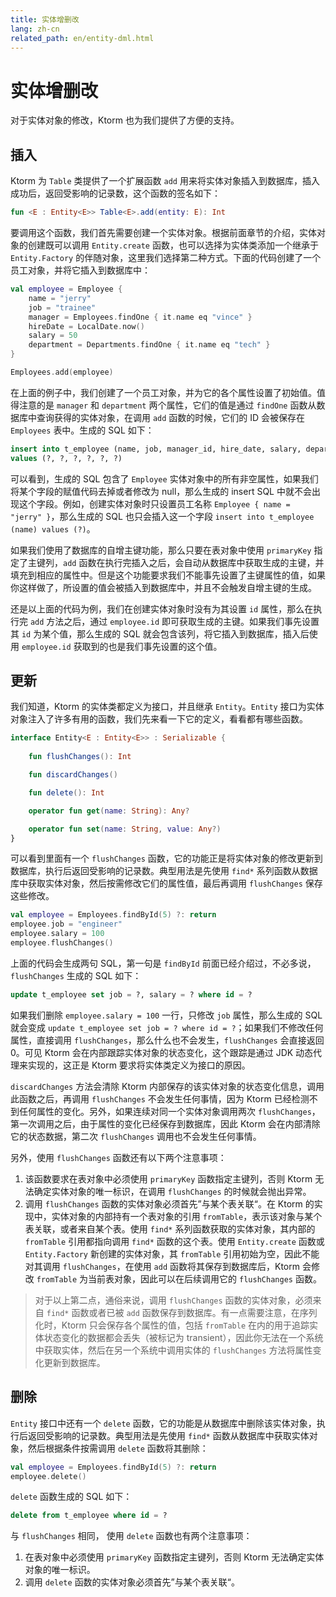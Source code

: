 ```yaml
---
title: 实体增删改
lang: zh-cn
related_path: en/entity-dml.html
---
```


# 实体增删改

对于实体对象的修改，Ktorm 也为我们提供了方便的支持。

## 插入

Ktorm 为 `Table` 类提供了一个扩展函数 `add` 用来将实体对象插入到数据库，插入成功后，返回受影响的记录数，这个函数的签名如下：

```kotlin
fun <E : Entity<E>> Table<E>.add(entity: E): Int
```

要调用这个函数，我们首先需要创建一个实体对象。根据前面章节的介绍，实体对象的创建既可以调用 `Entity.create` 函数，也可以选择为实体类添加一个继承于 `Entity.Factory` 的伴随对象，这里我们选择第二种方式。下面的代码创建了一个员工对象，并将它插入到数据库中：

```kotlin
val employee = Employee {
    name = "jerry"
    job = "trainee"
    manager = Employees.findOne { it.name eq "vince" }
    hireDate = LocalDate.now()
    salary = 50
    department = Departments.findOne { it.name eq "tech" }
}

Employees.add(employee)
```

在上面的例子中，我们创建了一个员工对象，并为它的各个属性设置了初始值。值得注意的是 `manager` 和 `department` 两个属性，它们的值是通过 `findOne` 函数从数据库中查询获得的实体对象，在调用 `add` 函数的时候，它们的 ID 会被保存在 `Employees` 表中。生成的 SQL 如下：

````sql
insert into t_employee (name, job, manager_id, hire_date, salary, department_id) 
values (?, ?, ?, ?, ?, ?) 
````

可以看到，生成的 SQL 包含了 `Employee` 实体对象中的所有非空属性，如果我们将某个字段的赋值代码去掉或者修改为 null，那么生成的 insert SQL 中就不会出现这个字段。例如，创建实体对象时只设置员工名称 `Employee { name = "jerry" }`，那么生成的 SQL 也只会插入这一个字段 `insert into t_employee (name) values (?)`。

如果我们使用了数据库的自增主键功能，那么只要在表对象中使用 `primaryKey` 指定了主键列，`add` 函数在执行完插入之后，会自动从数据库中获取生成的主键，并填充到相应的属性中。但是这个功能要求我们不能事先设置了主键属性的值，如果你这样做了，所设置的值会被插入到数据库中，并且不会触发自增主键的生成。

还是以上面的代码为例，我们在创建实体对象时没有为其设置 `id` 属性，那么在执行完 `add` 方法之后，通过 `employee.id` 即可获取生成的主键。如果我们事先设置其 `id` 为某个值，那么生成的 SQL 就会包含该列，将它插入到数据库，插入后使用 `employee.id` 获取到的也是我们事先设置的这个值。

## 更新

我们知道，Ktorm 的实体类都定义为接口，并且继承 `Entity`。`Entity` 接口为实体对象注入了许多有用的函数，我们先来看一下它的定义，看看都有哪些函数。

```kotlin
interface Entity<E : Entity<E>> : Serializable {
    
    fun flushChanges(): Int

    fun discardChanges()

    fun delete(): Int

    operator fun get(name: String): Any?

    operator fun set(name: String, value: Any?)
}
```

可以看到里面有一个 `flushChanges` 函数，它的功能正是将实体对象的修改更新到数据库，执行后返回受影响的记录数。典型用法是先使用 `find*` 系列函数从数据库中获取实体对象，然后按需修改它们的属性值，最后再调用 `flushChanges` 保存这些修改。

```kotlin
val employee = Employees.findById(5) ?: return
employee.job = "engineer"
employee.salary = 100
employee.flushChanges()
```

上面的代码会生成两句 SQL，第一句是 `findById` 前面已经介绍过，不必多说，`flushChanges` 生成的 SQL 如下：

````sql
update t_employee set job = ?, salary = ? where id = ? 
````

如果我们删除 `employee.salary = 100` 一行，只修改 `job` 属性，那么生成的 SQL 就会变成 `update t_employee set job = ? where id = ?`；如果我们不修改任何属性，直接调用 `flushChanges`，那么什么也不会发生，`flushChanges` 会直接返回 0。可见 Ktorm 会在内部跟踪实体对象的状态变化，这个跟踪是通过 JDK 动态代理来实现的，这正是 Ktorm 要求将实体类定义为接口的原因。

`discardChanges` 方法会清除 Ktorm 内部保存的该实体对象的状态变化信息，调用此函数之后，再调用 `flushChanges` 不会发生任何事情，因为 Ktorm 已经检测不到任何属性的变化。另外，如果连续对同一个实体对象调用两次 `flushChanges`，第一次调用之后，由于属性的变化已经保存到数据库，因此 Ktorm 会在内部清除它的状态数据，第二次 `flushChanges` 调用也不会发生任何事情。

另外，使用 `flushChanges` 函数还有以下两个注意事项：

1. 该函数要求在表对象中必须使用 `primaryKey` 函数指定主键列，否则 Ktorm 无法确定实体对象的唯一标识，在调用 `flushChanges` 的时候就会抛出异常。
2. 调用 `flushChanges` 函数的实体对象必须首先”与某个表关联“。在 Ktorm 的实现中，实体对象的内部持有一个表对象的引用 `fromTable`，表示该对象与某个表关联，或者来自某个表。使用 `find*` 系列函数获取的实体对象，其内部的 `fromTable` 引用都指向调用 `find*` 函数的这个表。使用 `Entity.create` 函数或 `Entity.Factory` 新创建的实体对象，其 `fromTable` 引用初始为空，因此不能对其调用 `flushChanges`，在使用 `add` 函数将其保存到数据库后，Ktorm 会修改 `fromTable` 为当前表对象，因此可以在后续调用它的 `flushChanges` 函数。

> 对于以上第二点，通俗来说，调用 `flushChanges` 函数的实体对象，必须来自 `find*` 函数或者已被 `add` 函数保存到数据库。有一点需要注意，在序列化时，Ktorm 只会保存各个属性的值，包括 `fromTable` 在内的用于追踪实体状态变化的数据都会丢失（被标记为 transient），因此你无法在一个系统中获取实体，然后在另一个系统中调用实体的 `flushChanges` 方法将属性变化更新到数据库。

## 删除

`Entity` 接口中还有一个 `delete` 函数，它的功能是从数据库中删除该实体对象，执行后返回受影响的记录数。典型用法是先使用 `find*` 函数从数据库中获取实体对象，然后根据条件按需调用 `delete` 函数将其删除：

````kotlin
val employee = Employees.findById(5) ?: return
employee.delete()
````

`delete` 函数生成的 SQL 如下：

````sql
delete from t_employee where id = ? 
````

与 `flushChanges` 相同， 使用 `delete` 函数也有两个注意事项：

1. 在表对象中必须使用 `primaryKey` 函数指定主键列，否则 Ktorm 无法确定实体对象的唯一标识。
2. 调用 `delete` 函数的实体对象必须首先”与某个表关联“。